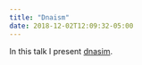 ```yaml
---
title: "Dnaism"
date: 2018-12-02T12:09:32-05:00
---
```


In this talk I present [dnasim](https://github.com/drio/dnaism).
